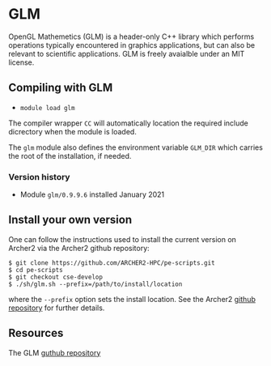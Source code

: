 # GLM

OpenGL Mathemetics (GLM) is a header-only C++ library which performs
operations typically encountered in graphics applications, but can
also be relevant to scientific applications. GLM is freely avaialble
under an MIT license.


## Compiling with GLM

- `module load glm`

The compiler wrapper `CC` will automatically location the required
include dicrectory when the module is loaded.

The `glm` module also defines the environment variable `GLM_DIR`
which carries the root of the installation, if needed.


### Version history

- Module `glm/0.9.9.6` installed January 2021


## Install your own version

One can follow the instructions used to install the current version
on Archer2 via the Archer2 github repository:
```
$ git clone https://github.com/ARCHER2-HPC/pe-scripts.git
$ cd pe-scripts
$ git checkout cse-develop
$ ./sh/glm.sh --prefix=/path/to/install/location
```
where the `--prefix` option sets the install location. See the Archer2
[github repository][1] for further details.

[1]: https://github.com/ARCHER2-HPC/pe-scripts/tree/cse-develop



## Resources

The GLM [guthub repository](https://github.com/g-truc/glm)
